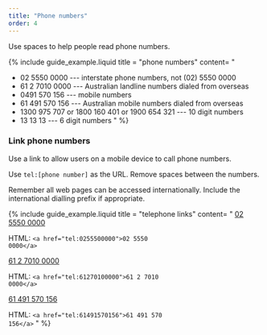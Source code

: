 ```yaml
---
title: "Phone numbers"
order: 4
---
```


Use spaces to help people read phone numbers.

{% include guide_example.liquid
  title = "phone numbers"
  content= "
- 02 5550 0000 --- interstate phone numbers, not (02) 5550 0000
- 61 2 7010 0000 --- Australian landline numbers dialed from overseas
- 0491 570 156 --- mobile numbers
- 61 491 570 156 --- Australian mobile numbers dialed from overseas
- 1300 975 707 or 1800 160 401 or 1900 654 321 --- 10 digit numbers
- 13 13 13 --- 6 digit numbers
"
%}

### Link phone numbers

Use a link to allow users on a mobile device to call phone numbers.

Use `tel:[phone number]` as the URL. Remove spaces between the numbers.

Remember all web pages can be accessed internationally. Include the international dialling prefix if appropriate.

{% include guide_example.liquid
  title = "telephone links"
  content= "
[02 5550 0000](tel:0255500000)

HTML: <code>&lt;a href=&quot;tel:0255500000&quot;&gt;02 5550 0000&lt;/a&gt;</code>

[61 2 7010 0000](tel:61270100000)

HTML: <code>&lt;a href=&quot;tel:61270100000&quot;&gt;61 2 7010 0000&lt;/a&gt;</code>

[61 491 570 156](tel:61491570156)

HTML: <code>&lt;a href=&quot;tel:61491570156&quot;&gt;61 491 570 156&lt;/a&gt;</code>
"
%}
